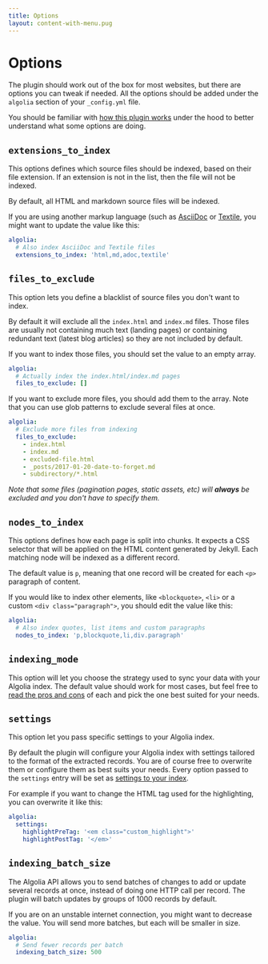 ```yaml
---
title: Options
layout: content-with-menu.pug
---
```


# Options

The plugin should work out of the box for most websites, but there are options
you can tweak if needed. All the options should be added under the `algolia`
section of your `_config.yml` file.

You should be familiar with [how this plugin works][1] under
the hood to better understand what some options are doing.

## `extensions_to_index`

This options defines which source files should be indexed, based on their file
extension. If an extension is not in the list, then the file will not be
indexed.

By default, all HTML and markdown source files will be indexed.

If you are using another markup language (such as [AsciiDoc][2] or [Textile][3],
you might want to update the value like this:

```yml
algolia:
  # Also index AsciiDoc and Textile files
  extensions_to_index: 'html,md,adoc,textile'
```

## `files_to_exclude`

This option lets you define a blacklist of source files you don't want to index.

By default it will exclude all the `index.html` and `index.md` files. Those
files are usually not containing much text (landing pages) or containing
redundant text (latest blog articles) so they are not included by default.

If you want to index those files, you should set the value to an empty array.

```yml
algolia:
  # Actually index the index.html/index.md pages
  files_to_exclude: []
```

If you want to exclude more files, you should add them to the array. Note that
you can use glob patterns to exclude several files at once.

```yml
algolia:
  # Exclude more files from indexing
  files_to_exclude:
    - index.html
    - index.md
    - excluded-file.html
    - _posts/2017-01-20-date-to-forget.md
    - subdirectory/*.html
```

_Note that some files (pagination pages, static assets, etc) will **always** be
excluded and you don't have to specify them._

## `nodes_to_index`

This options defines how each page is split into chunks. It expects
a CSS selector that will be applied on the HTML content generated by Jekyll.
Each matching node will be indexed as a different record.

The default value is `p`, meaning that one record will be created for each `<p>`
paragraph of content.

If you would like to index other elements, like `<blockquote>`, `<li>` or
a custom `<div class="paragraph">`, you should edit the value like this:

```yml
algolia:
  # Also index quotes, list items and custom paragraphs
  nodes_to_index: 'p,blockquote,li,div.paragraph'
```

## `indexing_mode`

This option will let you choose the strategy used to sync your data with your
Algolia index. The default value should work for most cases, but feel free to
[read the pros and cons][4] of each and pick the one best suited for your needs.

## `settings`

This option let you pass specific settings to your Algolia index.

By default the plugin will configure your Algolia index with settings tailored
to the format of the extracted records. You are of course free to overwrite
them or configure them as best suits your needs. Every option passed to the
`settings` entry will be set as [settings to your index][5].

For example if you want to change the HTML tag used for the highlighting, you
can overwrite it like this:

```yml
algolia:
  settings:
    highlightPreTag: '<em class="custom_highlight">'
    highlightPostTag: '</em>'
```

## `indexing_batch_size`

The Algolia API allows you to send batches of changes to add or update several
records at once, instead of doing one HTTP call per record. The plugin will
batch updates by groups of 1000 records by default.

If you are on an unstable internet connection, you might want to decrease the
value. You will send more batches, but each will be smaller in size.

```yml
algolia:
  # Send fewer records per batch
  indexing_batch_size: 500
```

[1]: ./how-it-works.html
[2]: http://www.methods.co.nz/asciidoc/
[3]: https://github.com/textile
[4]: ./indexing-modes.html
[5]: https://www.algolia.com/doc/api-reference/api-methods/set-settings/?language=ruby#set-settings
